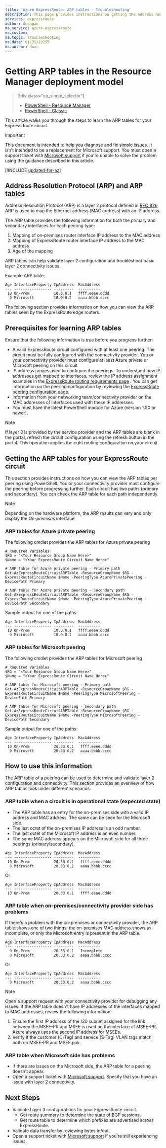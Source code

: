 ```yaml
---
title: 'Azure ExpressRoute: ARP tables - Troubleshooting'
description: This page provides instructions on getting the Address Resolution Protocol (ARP) tables for an ExpressRoute circuit
services: expressroute
author: duongau
ms.service: azure-expressroute
ms.custom:
ms.topic: troubleshooting
ms.date: 01/31/20255
ms.author: duau
---
```

# Getting ARP tables in the Resource Manager deployment model

> [!div class="op_single_selector"]
> * [PowerShell - Resource Manager](expressroute-troubleshooting-arp-resource-manager.md)
> * [PowerShell - Classic](expressroute-troubleshooting-arp-classic.md)
> 
This article walks you through the steps to learn the ARP tables for your ExpressRoute circuit.

> [!IMPORTANT]
> This document is intended to help you diagnose and fix simple issues. It isn't intended to be a replacement for Microsoft support. You must open a support ticket with [Microsoft support](https://portal.azure.com/?#blade/Microsoft_Azure_Support/HelpAndSupportBlade) if you're unable to solve the problem using the guidance described in this article.

[!INCLUDE [updated-for-az](../../includes/hybrid-az-ps.md)]

## Address Resolution Protocol (ARP) and ARP tables

Address Resolution Protocol (ARP) is a layer 2 protocol defined in [RFC 826](https://tools.ietf.org/html/rfc826). ARP is used to map the Ethernet address (MAC address) with an IP address.

The ARP table provides the following information for both the primary and secondary interfaces for each peering type:

1. Mapping of on-premises router interface IP address to the MAC address
2. Mapping of ExpressRoute router interface IP address to the MAC address
3. Age of the mapping

ARP tables can help validate layer 2 configuration and troubleshoot basic layer 2 connectivity issues.

Example ARP table:

```output
Age InterfaceProperty IpAddress  MacAddress    
--- ----------------- ---------  ----------    
 10 On-Prem           10.0.0.1   ffff.eeee.dddd
  0 Microsoft         10.0.0.2   aaaa.bbbb.cccc
```

The following section provides information on how you can view the ARP tables seen by the ExpressRoute edge routers.

## Prerequisites for learning ARP tables

Ensure that the following information is true before you progress further:

* A valid ExpressRoute circuit configured with at least one peering. The circuit must be fully configured with the connectivity provider. You or your connectivity provider must configure at least Azure private or Microsoft peering on this circuit.
* IP address ranges used to configure the peerings. To understand how IP addresses get mapped to interfaces, review the IP address assignment examples in the [ExpressRoute routing requirements page](expressroute-routing.md) . You can get information on the peering configuration by reviewing the [ExpressRoute peering configuration page](expressroute-howto-routing-arm.md).
* Information from your networking team/connectivity provider on the MAC addresses of interfaces used with these IP addresses.
* You must have the latest PowerShell module for Azure (version 1.50 or newer).

> [!NOTE]
> If layer 3 is provided by the service provider and the ARP tables are blank in the portal, refresh the circuit configuration using the refresh button in the portal. This operation applies the right routing configuration on your circuit.

## Getting the ARP tables for your ExpressRoute circuit

This section provides instructions on how you can view the ARP tables per peering using PowerShell. You or your connectivity provider must configure the peering before progressing further. Each circuit has two paths (primary and secondary). You can check the ARP table for each path independently.

> [!NOTE]
> Depending on the hardware platform, the ARP results can vary and only display the *On-premises* interface.

### ARP tables for Azure private peering

The following cmdlet provides the ARP tables for Azure private peering

```azurepowershell
# Required Variables
$RG = "<Your Resource Group Name Here>"
$Name = "<Your ExpressRoute Circuit Name Here>"

# ARP table for Azure private peering - Primary path
Get-AzExpressRouteCircuitARPTable -ResourceGroupName $RG -ExpressRouteCircuitName $Name -PeeringType AzurePrivatePeering -DevicePath Primary

# ARP table for Azure private peering - Secondary path
Get-AzExpressRouteCircuitARPTable -ResourceGroupName $RG -ExpressRouteCircuitName $Name -PeeringType AzurePrivatePeering -DevicePath Secondary 
```

Sample output for one of the paths:

```output
Age InterfaceProperty IpAddress  MacAddress    
--- ----------------- ---------  ----------    
 10 On-Prem           10.0.0.1   ffff.eeee.dddd
  0 Microsoft         10.0.0.2   aaaa.bbbb.cccc
```

### ARP tables for Microsoft peering
The following cmdlet provides the ARP tables for Microsoft peering

```azurepowershell
# Required Variables
$RG = "<Your Resource Group Name Here>"
$Name = "<Your ExpressRoute Circuit Name Here>"

# ARP table for Microsoft peering - Primary path
Get-AzExpressRouteCircuitARPTable -ResourceGroupName $RG -ExpressRouteCircuitName $Name -PeeringType MicrosoftPeering -DevicePath Primary

# ARP table for Microsoft peering - Secondary path
Get-AzExpressRouteCircuitARPTable -ResourceGroupName $RG -ExpressRouteCircuitName $Name -PeeringType MicrosoftPeering -DevicePath Secondary 
```


Sample output for one of the paths:

```output
Age InterfaceProperty IpAddress  MacAddress    
--- ----------------- ---------  ----------    
 10 On-Prem           20.33.0.1   ffff.eeee.dddd
  0 Microsoft         20.33.0.2   aaaa.bbbb.cccc
```


## How to use this information

The ARP table of a peering can be used to determine and validate layer 2 configuration and connectivity. This section provides an overview of how ARP tables look under different scenarios.

### ARP table when a circuit is in operational state (expected state)
* The ARP table has an entry for the on-premises side with a valid IP address and MAC address. The same can be seen for the Microsoft side.
* The last octet of the on-premises IP address is an odd number.
* The last octet of the Microsoft IP address is an even number.
* The same MAC address appears on the Microsoft side for all three peerings (primary/secondary).

```output
Age InterfaceProperty IpAddress  MacAddress    
--- ----------------- ---------  ----------    
 10 On-Prem           20.33.0.1   ffff.eeee.dddd
  0 Microsoft         20.33.0.2   aaaa.bbbb.cccc
```
Or

```output
Age InterfaceProperty IpAddress  MacAddress    
--- ----------------- ---------  ----------    
 10 On-Prem           20.33.0.1   ffff.eeee.dddd
```

### ARP table when on-premises/connectivity provider side has problems

If there's a problem with the on-premises or connectivity provider, the ARP table shows one of two things: the on-premises MAC address shows as incomplete, or only the Microsoft entry is present in the ARP table.

```output
Age InterfaceProperty IpAddress  MacAddress    
--- ----------------- ---------  ----------   
  0 On-Prem           20.33.0.1   Incomplete
  0 Microsoft         20.33.0.2   aaaa.bbbb.cccc
```
Or

```output
Age InterfaceProperty IpAddress  MacAddress    
--- ----------------- ---------  ----------    
  0 Microsoft         20.33.0.2   aaaa.bbbb.cccc
```

> [!NOTE]
> Open a support request with your connectivity provider for debugging any issues.
> If the ARP table doesn't have IP addresses of the interfaces mapped to MAC addresses, review the following information:
> 
> 1. Ensure the first IP address of the /30 subnet assigned for the link between the MSEE-PR and MSEE is used on the interface of MSEE-PR. Azure always uses the second IP address for MSEEs.
> 2. Verify if the customer (C-Tag) and service (S-Tag) VLAN tags match both on MSEE-PR and MSEE pair.

### ARP table when Microsoft side has problems

* If there are issues on the Microsoft side, the ARP table for a peering doesn't appear.
* Open a support ticket with [Microsoft support](https://portal.azure.com/?#blade/Microsoft_Azure_Support/HelpAndSupportBlade). Specify that you have an issue with layer 2 connectivity.

## Next Steps
* Validate Layer 3 configurations for your ExpressRoute circuit.
  * Get route summary to determine the state of BGP sessions.
  * Get route table to determine which prefixes are advertised across ExpressRoute.
* Validate data transfer by reviewing bytes in/out.
* Open a support ticket with [Microsoft support](https://portal.azure.com/?#blade/Microsoft_Azure_Support/HelpAndSupportBlade) if you're still experiencing issues.
